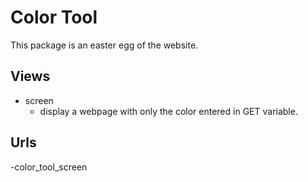 # Color Tool

This package is an easter egg of the website.

## Views
- screen
    - display a webpage with only the color entered in GET variable.

## Urls
-color_tool_screen

